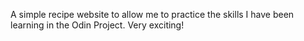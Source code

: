 A simple recipe website to allow me to practice the skills I have been learning in the Odin Project. Very exciting!
